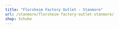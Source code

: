 ```yaml
---
title: "Florsheim Factory Outlet - Stanmore"
url: /stanmore/florsheim-factory-outlet-stanmore/
shop: Schuhe
---
```

